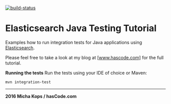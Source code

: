 [![build-status](https://pipelines-badges-service.useast.staging.atlassian.io/badge/hascode/elasticsearch-testing-tutorial.svg)](https://bitbucket.org/hascode/elasticsearch-testing-tutorial/addon/pipelines/home)

# Elasticsearch Java Testing Tutorial

Examples how to run integration tests for Java applications using [Elasticsearch].

Please feel free to take a look at my blog at [www.hascode.com] for the full tutorial.

**Running the tests**
Run the tests using your IDE of choice or Maven:

```
mvn integration-test
```

----

**2016 Micha Kops / hasCode.com**

   [Elasticsearch]:https://www.elastic.co/
   [www.hascode.com]:http://www.hascode.com/
